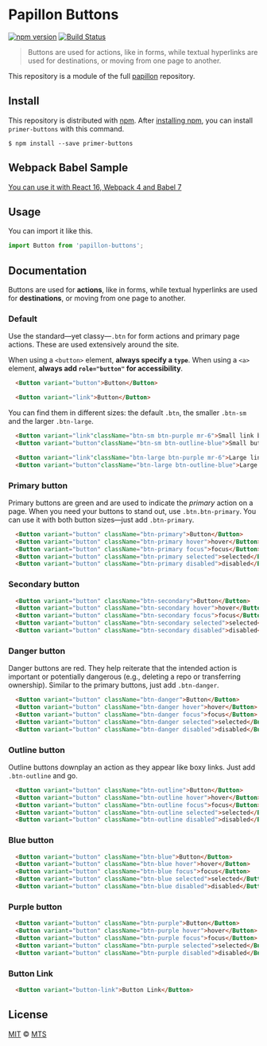 # Papillon Buttons

[![npm version](https://img.shields.io/npm/v/papillon-buttons.svg)](https://www.npmjs.org/package/papillon-buttons)
[![Build Status](https://travis-ci.org/mts/papillon.svg?branch=master)](https://travis-ci.org/mts/papillon)

> Buttons are used for actions, like in forms, while textual hyperlinks are used for destinations, or moving from one page to another.

This repository is a module of the full [papillon][papillon] repository.

## Install

This repository is distributed with [npm][npm]. After [installing npm][install-npm], you can install `primer-buttons` with this command.

```
$ npm install --save primer-buttons
```

## Webpack Babel Sample
[You can use it with React 16, Webpack 4 and Babel 7](https://github.com/mts/papillon/tree/master/packages/papillon-buttons/webpack-babel-sample)

## Usage

You can import it like this.

```javascript
import Button from 'papillon-buttons';
```

## Documentation

Buttons are used for **actions**, like in forms, while textual hyperlinks are used for **destinations**, or moving from one page to another.

### Default

Use the standard—yet classy—`.btn` for form actions and primary page actions. These are used extensively around the site.

When using a `<button>` element, **always specify a `type`**. When using a `<a>` element, **always add `role="button"` for accessibility**.

```html
  <Button variant="button">Button</Button>
```

```html
  <Button variant="link">Button</Button>
```

You can find them in different sizes: the default `.btn`, the smaller `.btn-sm` and the larger `.btn-large`.

```html
  <Button variant="link"className="btn-sm btn-purple mr-6">Small link button</Button>
  <Button variant="button"className="btn-sm btn-outline-blue">Small button button</Button>
```

```html
  <Button variant="link"className="btn-large btn-purple mr-6">Large link button</Button>
  <Button variant="button"className="btn-large btn-outline-blue">Large button button</Button>
```

### Primary button

Primary buttons are green and are used to indicate the *primary* action on a page. When you need your buttons to stand out, use `.btn.btn-primary`. You can use it with both button sizes—just add `.btn-primary`.

```html
  <Button variant="button" className="btn-primary">Button</Button>
  <Button variant="button" className="btn-primary hover">hover</Button>
  <Button variant="button" className="btn-primary focus">focus</Button>
  <Button variant="button" className="btn-primary selected">selected</Button>
  <Button variant="button" className="btn-primary disabled">disabled</Button>
```

### Secondary button

```html
  <Button variant="button" className="btn-secondary">Button</Button>
  <Button variant="button" className="btn-secondary hover">hover</Button>
  <Button variant="button" className="btn-secondary focus">focus</Button>
  <Button variant="button" className="btn-secondary selected">selected</Button>
  <Button variant="button" className="btn-secondary disabled">disabled</Button>
```

### Danger button

Danger buttons are red. They help reiterate that the intended action is important or potentially dangerous (e.g., deleting a repo or transferring ownership). Similar to the primary buttons, just add `.btn-danger`.

```html
  <Button variant="button" className="btn-danger">Button</Button>
  <Button variant="button" className="btn-danger hover">hover</Button>
  <Button variant="button" className="btn-danger focus">focus</Button>
  <Button variant="button" className="btn-danger selected">selected</Button>
  <Button variant="button" className="btn-danger disabled">disabled</Button>
```

### Outline button

Outline buttons downplay an action as they appear like boxy links. Just add `.btn-outline` and go.

```html
  <Button variant="button" className="btn-outline">Button</Button>
  <Button variant="button" className="btn-outline hover">hover</Button>
  <Button variant="button" className="btn-outline focus">focus</Button>
  <Button variant="button" className="btn-outline selected">selected</Button>
  <Button variant="button" className="btn-outline disabled">disabled</Button>
```

### Blue button

```html
  <Button variant="button" className="btn-blue">Button</Button>
  <Button variant="button" className="btn-blue hover">hover</Button>
  <Button variant="button" className="btn-blue focus">focus</Button>
  <Button variant="button" className="btn-blue selected">selected</Button>
  <Button variant="button" className="btn-blue disabled">disabled</Button>
```

### Purple button

```html
  <Button variant="button" className="btn-purple">Button</Button>
  <Button variant="button" className="btn-purple hover">hover</Button>
  <Button variant="button" className="btn-purple focus">focus</Button>
  <Button variant="button" className="btn-purple selected">selected</Button>
  <Button variant="button" className="btn-purple disabled">disabled</Button>
```

### Button Link

```html
  <Button variant="button-link">Button Link</Button>
```

## License

[MIT](./LICENSE) &copy; [MTS](https://github.com/mts)

[papillon]: https://github.com/mts/papillon
[docs]: https://github.com/mts/papillon/tree/master/packages/papillon-buttons
[npm]: https://www.npmjs.com/package/papillon-buttons
[install-npm]: https://docs.npmjs.com/getting-started/installing-node
[react]: https://github.com/facebook/react

